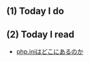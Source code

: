 ## (1) Today I do

## (2) Today I read

- [php.iniはどこにあるのか](https://qiita.com/ritukiii/items/624eb475b85e28613a70)